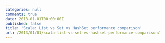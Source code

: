 ```yaml
---
categories: null
comments: true
date: 2013-01-01T00:00:00Z
published: false
title: 'Scala: List vs Set vs HashSet performance comparison'
url: /2013/01/01/scala-list-vs-set-vs-hashset-performance-comparison/
---
```


